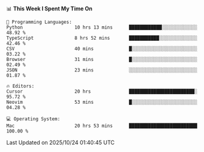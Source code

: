 <!--START_SECTION:waka-->
📊 **This Week I Spent My Time On** 

```text
💬 Programming Languages: 
Python                   10 hrs 13 mins      ████████████░░░░░░░░░░░░░   48.92 % 
TypeScript               8 hrs 52 mins       ███████████░░░░░░░░░░░░░░   42.46 % 
CSV                      40 mins             █░░░░░░░░░░░░░░░░░░░░░░░░   03.22 % 
Browser                  31 mins             █░░░░░░░░░░░░░░░░░░░░░░░░   02.49 % 
JSON                     23 mins             ░░░░░░░░░░░░░░░░░░░░░░░░░   01.87 % 

🔥 Editors: 
Cursor                   20 hrs              ████████████████████████░   95.72 % 
Neovim                   53 mins             █░░░░░░░░░░░░░░░░░░░░░░░░   04.28 % 

💻 Operating System: 
Mac                      20 hrs 53 mins      █████████████████████████   100.00 % 
```


 Last Updated on 2025/10/24 01:40:45 UTC
<!--END_SECTION:waka-->
